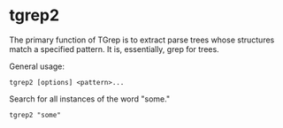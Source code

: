 # tgrep2

The primary function of TGrep is to extract parse trees whose structures match a specified pattern. It is, essentially, grep for trees.

General usage:

`tgrep2 [options] <pattern>...`

Search for all instances of the word "some."

`tgrep2 "some"`




